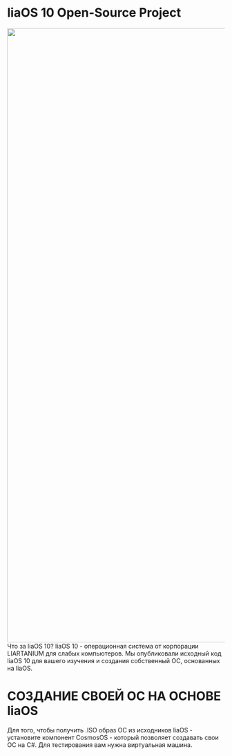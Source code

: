 <H1>liaOS 10 Open-Source Project</h1>
<img width="1418"  src="https://user-images.githubusercontent.com/104256361/165561197-737c8d5e-659d-4d1d-bba8-d8755632e4ff.png">
Что за liaOS 10?
liaOS 10 - операционная система от корпорации LIARTANIUM для слабых компьютеров. Мы опубликовали исходный код liaOS 10 для вашего изучения и создания собственный ОС, основанных на liaOS.
<h1>СОЗДАНИЕ СВОЕЙ ОС НА ОСНОВЕ liaOS</h1>
Для того, чтобы получить .ISO образ ОС из исходников liaOS - установите компонент CosmosOS - который позволяет создавать свои ОС на C#.
Для тестирования вам нужна виртуальная машина.

